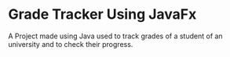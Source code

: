 # Grade Tracker Using JavaFx
A Project made using Java used to track grades of a student of an university and to check their progress.
